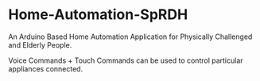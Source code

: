 # Home-Automation-SpRDH

An Arduino Based Home Automation Application for Physically Challenged and Elderly People.

Voice Commands + Touch Commands can be used to control particular appliances connected.
